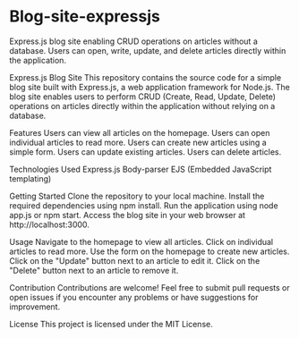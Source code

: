 # Blog-site-expressjs
Express.js blog site enabling CRUD operations on articles without a database. Users can open, write, update, and delete articles directly within the application.

Express.js Blog Site
This repository contains the source code for a simple blog site built with Express.js, a web application framework for Node.js. The blog site enables users to perform CRUD (Create, Read, Update, Delete) operations on articles directly within the application without relying on a database.

Features
Users can view all articles on the homepage.
Users can open individual articles to read more.
Users can create new articles using a simple form.
Users can update existing articles.
Users can delete articles.

Technologies Used
Express.js
Body-parser
EJS (Embedded JavaScript templating)

Getting Started
Clone the repository to your local machine.
Install the required dependencies using npm install.
Run the application using node app.js or npm start.
Access the blog site in your web browser at http://localhost:3000.

Usage
Navigate to the homepage to view all articles.
Click on individual articles to read more.
Use the form on the homepage to create new articles.
Click on the "Update" button next to an article to edit it.
Click on the "Delete" button next to an article to remove it.

Contribution
Contributions are welcome! Feel free to submit pull requests or open issues if you encounter any problems or have suggestions for improvement.

License
This project is licensed under the MIT License.
